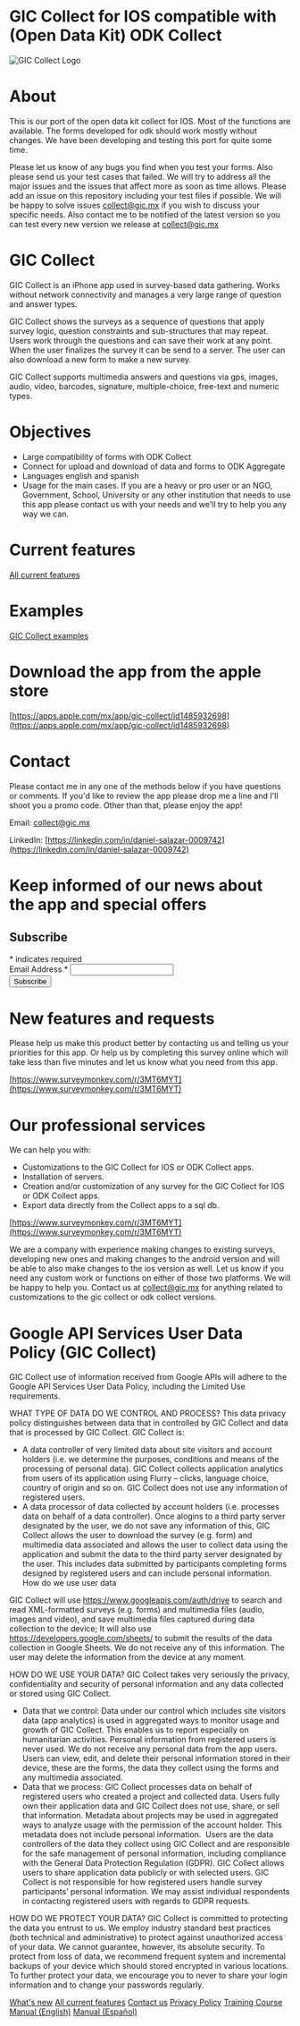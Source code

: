 # GIC Collect for IOS compatible with (Open Data Kit) ODK Collect 

![](https://gic.mx/GIC_Collect_Logo.png "GIC Collect Logo")


# About

This is our port of the open data kit collect for IOS. Most of the functions are available. The forms developed for odk should work mostly without changes. We have been developing and testing this port for quite some time. 

Please let us know of any bugs you find when you test your forms. Also please send us your test cases that failed. We will try to address all the major issues and the issues that affect more as soon as time allows. Please add an issue on this repository including your test files if possible. We will be happy to solve issues [collect@gic.mx](mailto:collect@gic.mx) if you wish to discuss your specific needs. Also contact me to be notified of the latest version so you can test every new version we release at [collect@gic.mx](mailto:collect@gic.mx)

# GIC Collect

GIC Collect is an iPhone app used in survey-based data gathering. Works without network connectivity and manages a very large range of question and answer types.

GIC Collect shows the surveys as a sequence of questions that apply survey logic, question constraints and sub-structures that may repeat. Users work through the questions and can save their work at any point. When the user finalizes the survey it can be send to a server. The user can also download a new form to make a new survey.

GIC Collect supports multimedia answers and questions via gps, images, audio, video, barcodes, signature, multiple-choice, free-text and numeric types. 

# Objectives

- Large compatibility of forms with ODK Collect
- Connect for upload and download of data and forms to ODK Aggregate
- Languages english and spanish
- Usage for the main cases. If you are a heavy or pro user or an NGO, Government, School, University or any other institution that needs to use this app please contact us with your needs and we'll try to help you any way we can.

# Current features

[All current features](https://gic.mx/GIC%20Collect%20features.html)

# Examples

[GIC Collect examples](https://github.com/dsalazarrojas/Odk-Collect-for-IOS/tree/master/examples)

# Download the app from the apple store

[https://apps.apple.com/mx/app/gic-collect/id1485932698](https://apps.apple.com/mx/app/gic-collect/id1485932698)

# Contact

Please contact me in any one of the methods below if you have questions or comments. If you'd like to review the app please drop me a line and I'll shoot you a promo code. Other than that, please enjoy the app!

Email: [collect@gic.mx](mailto:collect@gic.mx)

LinkedIn: [https://linkedin.com/in/daniel-salazar-0009742](https://linkedin.com/in/daniel-salazar-0009742)

# Keep informed of our news about the app and special offers

<!-- Begin Mailchimp Signup Form -->
<div id="mc_embed_signup">
<form action="https://github.us4.list-manage.com/subscribe/post?u=fd84e7b022eedaaec133c1eb0&amp;id=c204a3a1bb" method="post" id="mc-embedded-subscribe-form" name="mc-embedded-subscribe-form" class="validate" target="_blank" novalidate>
    <div id="mc_embed_signup_scroll">
	<h2>Subscribe</h2>
<div class="indicates-required"><span class="asterisk">*</span> indicates required</div>
<div class="mc-field-group">
	<label for="mce-EMAIL">Email Address  <span class="asterisk">*</span>
</label>
	<input type="email" value="" name="EMAIL" class="required email" id="mce-EMAIL">
</div>
	<div id="mce-responses" class="clear">
		<div class="response" id="mce-error-response" style="display:none"></div>
		<div class="response" id="mce-success-response" style="display:none"></div>
	</div>    <!-- real people should not fill this in and expect good things - do not remove this or risk form bot signups-->
    <div style="position: absolute; left: -5000px;" aria-hidden="true"><input type="text" name="b_fd84e7b022eedaaec133c1eb0_c204a3a1bb" tabindex="-1" value=""></div>
    <div class="clear"><input type="submit" value="Subscribe" name="subscribe" id="mc-embedded-subscribe" class="button"></div>
    </div>
</form>
</div>

<!--End mc_embed_signup-->


# New features and requests

Please help us make this product better by contacting us and telling us your priorities for this app. Or help us by completing this survey online which will take less than five minutes and let us know what you need from this app.

[https://www.surveymonkey.com/r/3MT6MYT](https://www.surveymonkey.com/r/3MT6MYT)

# Our professional services

We can help you with:

- Customizations to the GIC Collect for IOS or ODK Collect apps.
- Installation of servers.
- Creation and/or customization of any survey for the GIC Collect for IOS or ODK Collect apps.
- Export data directly from the Collect apps to a sql db.

[https://www.surveymonkey.com/r/3MT6MYT](https://www.surveymonkey.com/r/3MT6MYT)

We are a company with experience making changes to existing surveys, developing new ones and making changes to the android version and will be able to also make changes to the ios version as well. Let us know if you need any custom work or functions on either of those two platforms. We will be happy to help you. Contact us at [collect@gic.mx](mailto:collect@gic.mx) for anything related to customizations to the gic collect or odk collect versions.

# Google API Services User Data Policy (GIC Collect)

GIC Collect use of information received from Google APIs will adhere to the Google API Services User Data Policy, including the Limited Use requirements.

WHAT TYPE OF DATA DO WE CONTROL AND PROCESS?
This data privacy policy distinguishes between data that in controlled by GIC Collect and data that is processed by GIC Collect.
GIC Collect is:
* A data controller of very limited data about site visitors and account holders (i.e. we determine the purposes, conditions and means of the processing of personal data). GIC Collect collects application analytics from users of its application using Flurry – clicks, language choice, country of origin and so on. GIC Collect does not use any information of registered users. 
* A data processor of data collected by account holders (i.e. processes data on behalf of a data controller). Once alogins to a third party server designated by the user, we do not save any information of this, GIC Collect allows the user to download the survey (e.g. form) and multimedia data associated and allows the user to collect data using the application and submit the data to the third party server designated by the user. This includes data submitted by participants completing forms designed by registered users and can include personal information. 
How do we use user data

GIC Collect will use https://www.googleapis.com/auth/drive to search and read XML-formatted surveys (e.g. forms) and multimedia files (audio, images and video), and save multimedia files captured during data collection to the device; It will also use https://developers.google.com/sheets/ to submit the results of the data collection in Google Sheets. We do not receive any of this information. The user may delete the information from the device at any moment.

HOW DO WE USE YOUR DATA?
GIC Collect takes very seriously the privacy, confidentiality and security of personal information and any data collected or stored using GIC Collect.
* Data that we control: Data under our control which includes site visitors data (app analytics) is used in aggregated ways to monitor usage and growth of GIC Collect. This enables us to report especially on humanitarian activities. Personal information from registered users is never used. We do not receive any personal data from the app users. Users can view, edit, and delete their personal information stored in their device, these are the forms, the data they collect using the forms and any multimedia associated.  
* Data that we process: GIC Collect processes data on behalf of registered users who created a project and collected data. Users fully own their application data and GIC Collect does not use, share, or sell that information. Metadata about projects may be used in aggregated ways to analyze usage with the permission of the account holder. This metadata does not include personal information. 
Users are the data controllers of the data they collect using GIC Collect and are responsible for the safe management of personal information, including compliance with the General Data Protection Regulation (GDPR). GIC Collect allows users to share application data publicly or with selected users. GIC Collect is not responsible for how registered users handle survey participants’ personal information. We may assist individual respondents in contacting registered users with regards to GDPR requests.

HOW DO WE PROTECT YOUR DATA?
GIC Collect is committed to protecting the data you entrust to us. We employ industry standard best practices (both technical and administrative) to protect against unauthorized access of your data. We cannot guarantee, however, its absolute security. To protect from loss of data, we recommend frequent system and incremental backups of your device which should stored encrypted in various locations. To further protect your data, we encourage you to never to share your login information and to change your passwords regularly. 

[What's new](https://gic.mx/What's%20new.html)
[All current features](https://gic.mx/GIC%20Collect%20features.html)
[Contact us](https://gic.mx/Contact-Us.html)
[Privacy Policy](https://gic.mx/Privacy-Policy.html)
[Training Course](https://gic.mx/GIC%20Collect%20for%20IOS%20Compatible%20with%20ODK%20Training%20Course.html)
[Manual (English)](https://gic.mx/GICCollectManualEnglish/ManualGICCollectEnglish.html)
[Manual (Español)](https://gic.mx/GICCollectManualEspanol/ManualGICCollectEspanol.html)




